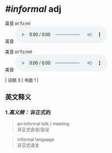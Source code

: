 # ***\#informal*** adj
英音 ɪn'fɔːml  
英音
<audio src="./media/informal-B.aac" controls="controls"></audio>

美音 ɪn'fɔːrml  
美音
<audio src="./media/informal.aac" controls="controls"></audio>



| 词频 3 | 书面 1 |  

英文释义
---
### 1.*高义频：* **非正式的**  

 > an informal talk / meeting  
 > 非正式会谈/会议    

 > informal language  
 > 非正式语言    


